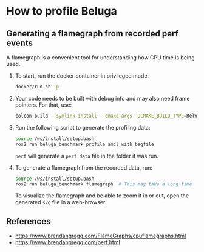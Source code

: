 # How to profile Beluga

## Generating a flamegraph from recorded perf events

A flamegraph is a convenient tool for understanding how CPU time is being used.

1. To start, run the docker container in privileged mode:
    ```bash
    docker/run.sh -p
    ```

2. Your code needs to be built with debug info and may also need frame pointers.
    For that, use:
    ```bash
    colcon build --symlink-install --cmake-args -DCMAKE_BUILD_TYPE=RelWithDebInfo -DCMAKE_CXX_FLAGS="-fno-omit-frame-pointer"
    ```

3. Run the following script to generate the profiling data:
    ```bash
    source /ws/install/setup.bash
    ros2 run beluga_benchmark profile_amcl_with_bagfile
    ```
    `perf` will generate a `perf.data` file in the folder it was run.

4. To generate a flamegraph from the recorded data, run:
    ```bash
    source /ws/install/setup.bash
    ros2 run beluga_benchmark flamegraph  # This may take a long time
    ```
    To visualize the flamegraph and be able to zoom it in or out, open the generated `svg` file in a web-browser.

## References

- https://www.brendangregg.com/FlameGraphs/cpuflamegraphs.html
- https://www.brendangregg.com/perf.html
